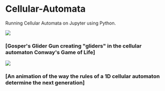 # Cellular-Automata
Running Cellular Automata on Jupyter using Python. 


![](https://upload.wikimedia.org/wikipedia/commons/e/e5/Gospers_glider_gun.gif)

### [Gosper's Glider Gun creating "gliders" in the cellular automaton Conway's Game of Life]

![](https://upload.wikimedia.org/wikipedia/commons/e/e2/One-d-cellular-automate-rule-30.gif)

### [An animation of the way the rules of a 1D cellular automaton determine the next generation]
